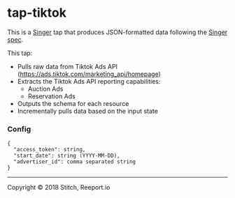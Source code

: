 # tap-tiktok

This is a [Singer](https://singer.io) tap that produces JSON-formatted data
following the [Singer
spec](https://github.com/singer-io/getting-started/blob/master/SPEC.md).

This tap:

- Pulls raw data from Tiktok Ads API (https://ads.tiktok.com/marketing_api/homepage)
- Extracts the Tiktok Ads API reporting capabilities:
  - Auction Ads
  - Reservation Ads
- Outputs the schema for each resource
- Incrementally pulls data based on the input state

### Config
```
{
  "access_token": string,
  "start_date": string (YYYY-MM-DD),
  "advertiser_id": comma separated string
}
```


---

Copyright &copy; 2018 Stitch, Reeport.io

